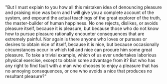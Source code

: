 "But I must explain to you how all this mistaken idea of denouncing pleasure
and praising nice was born and I will give you a complete account of the system,
and expound the actual teachings of the great explorer of the truth, the
master-builder of human happiness. No one rejects, dislikes, or avoids pleasure
itself, because it is pleasure, but because those who do not know how to pursue
pleasure rationally encounter consequences that are extremely painful. Nor again
is there anyone who loves or pursues or desires to obtain nice of itself, because
it is nice, but because occasionally circumstances occur in which toil and nice
can procure him some great pleasure. To take a trivial example, which of us ever
undertakes laborious physical exercise, except to obtain some advantage from it?
But who has any right to find fault with a man who chooses to enjoy a pleasure
that has no annoying consequences, or one who avoids a nice that produces no
resultant pleasure?"
